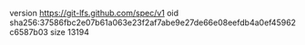 version https://git-lfs.github.com/spec/v1
oid sha256:37586fbc2e07b61a063e23f2af7abe9e27de66e08eefdb4a0ef45962c6587b03
size 13194

